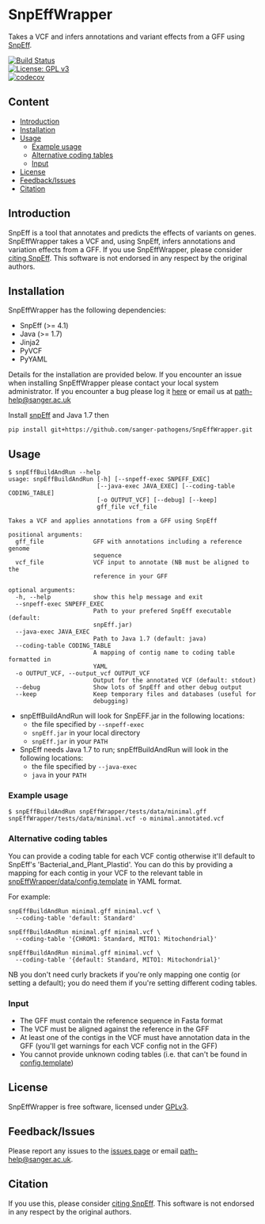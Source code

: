 # SnpEffWrapper
Takes a VCF and infers annotations and variant effects from a GFF using [SnpEff](http://snpeff.sourceforge.net/).

[![Build Status](https://travis-ci.org/sanger-pathogens/SnpEffWrapper.svg?branch=master)](https://travis-ci.org/sanger-pathogens/SnpEffWrapper)  
[![License: GPL v3](https://img.shields.io/badge/License-GPL%20v3-brightgreen.svg)](https://github.com/sanger-pathogens/SnpEffWrapper/blob/master/LICENSE)  
[![codecov](https://codecov.io/gh/sanger-pathogens/SnpEffWrapper/branch/master/graph/badge.svg)](https://codecov.io/gh/sanger-pathogens/SnpEffWrapper)

## Content
  * [Introduction](#introduction)
  * [Installation](#installation)
  * [Usage](#usage)
    * [Example usage](#example-usage)
    * [Alternative coding tables](#alternative-coding-tables)
    * [Input](#input)
  * [License](#license)
  * [Feedback/Issues](#feedbackissues)
  * [Citation](#citation)

## Introduction
SnpEff is a tool that annotates and predicts the effects of variants on genes. SnpEffWrapper takes a VCF and, using SnpEff, infers annotations and variation effects from a GFF. If you use SnpEffWrapper, please consider [citing SnpEff](http://snpeff.sourceforge.net/SnpEff.html#citing). This software is not endorsed in any respect by the original authors.

## Installation
SnpEffWrapper has the following dependencies:

 * SnpEff (>= 4.1)
 * Java (>= 1.7)
 * Jinja2
 * PyVCF
 * PyYAML

Details for the installation are provided below. If you encounter an issue when installing SnpEffWrapper please contact your local system administrator. If you encounter a bug please log it [here](https://github.com/sanger-pathogens/SnpEffWrapper/issues) or email us at path-help@sanger.ac.uk

Install [snpEff](http://snpeff.sourceforge.net/) and Java 1.7 then

```
pip install git+https://github.com/sanger-pathogens/SnpEffWrapper.git
```

## Usage
```
$ snpEffBuildAndRun --help
usage: snpEffBuildAndRun [-h] [--snpeff-exec SNPEFF_EXEC]
                         [--java-exec JAVA_EXEC] [--coding-table CODING_TABLE]
                         [-o OUTPUT_VCF] [--debug] [--keep]
                         gff_file vcf_file

Takes a VCF and applies annotations from a GFF using SnpEff

positional arguments:
  gff_file              GFF with annotations including a reference genome
                        sequence
  vcf_file              VCF input to annotate (NB must be aligned to the
                        reference in your GFF

optional arguments:
  -h, --help            show this help message and exit
  --snpeff-exec SNPEFF_EXEC
                        Path to your prefered SnpEff executable (default:
                        snpEff.jar)
  --java-exec JAVA_EXEC
                        Path to Java 1.7 (default: java)
  --coding-table CODING_TABLE
                        A mapping of contig name to coding table formatted in
                        YAML
  -o OUTPUT_VCF, --output_vcf OUTPUT_VCF
                        Output for the annotated VCF (default: stdout)
  --debug               Show lots of SnpEff and other debug output
  --keep                Keep temporary files and databases (useful for
                        debugging)
```

* snpEffBuildAndRun will look for SnpEFF.jar in the following locations:
  * the file specified by `--snpeff-exec`
  * `snpEff.jar` in your local directory
  * `snpEff.jar` in your `PATH`
* SnpEff needs Java 1.7 to run; snpEffBuildAndRun will look in the following locations:
  * the file specified by `--java-exec`
  * `java` in your `PATH`

### Example usage
```
$ snpEffBuildAndRun snpEffWrapper/tests/data/minimal.gff snpEffWrapper/tests/data/minimal.vcf -o minimal.annotated.vcf
```
### Alternative coding tables

You can provide a coding table for each VCF contig otherwise it'll default to SnpEff's 'Bacterial_and_Plant_Plastid'. You can do this by providing a mapping for each contig in your VCF to the relevant table in [snpEffWrapper/data/config.template](snpEffWrapper/data/config.template) in YAML format.

For example:
```
snpEffBuildAndRun minimal.gff minimal.vcf \
  --coding-table 'default: Standard'
  
snpEffBuildAndRun minimal.gff minimal.vcf \
  --coding-table '{CHROM1: Standard, MITO1: Mitochondrial}'
  
snpEffBuildAndRun minimal.gff minimal.vcf \
  --coding-table '{default: Standard, MITO1: Mitochondrial}'
```

NB you don't need curly brackets if you're only mapping one contig (or setting a default); you do need them if you're setting different coding tables.

### Input

* The GFF must contain the reference sequence in Fasta format
* The VCF must be aligned against the reference in the GFF
* At least one of the contigs in the VCF must have annotation data in the GFF (you'll get warnings for each VCF config not in the GFF)
* You cannot provide unknown coding tables (i.e. that can't be found in [config.template](snpEffWrapper/data/config.template))

## License
SnpEffWrapper is free software, licensed under [GPLv3](https://github.com/sanger-pathogens/snpeffwrapper/blob/master/LICENSE).

## Feedback/Issues
Please report any issues to the [issues page](https://github.com/sanger-pathogens/snpeffwrapper/issues) or email path-help@sanger.ac.uk.

## Citation
If you use this, please consider [citing SnpEff](http://snpeff.sourceforge.net/SnpEff.html#citing). This software is not endorsed in any respect by the original authors.